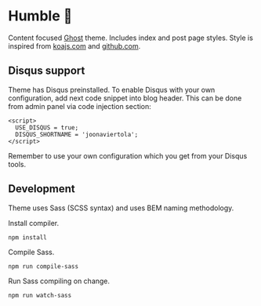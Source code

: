 # Humble :pray:

Content focused [Ghost](https://ghost.org/) theme. Includes index and post page styles. Style is inspired from [koajs.com](http://koajs.com/) and [github.com](https://github.com/).

## Disqus support

Theme has Disqus preinstalled. To enable Disqus with your own configuration, add
next code snippet into blog header. This can be done from admin panel via code injection section:

```
<script>
  USE_DISQUS = true;
  DISQUS_SHORTNAME = 'joonaviertola';
</script>
```

Remember to use your own configuration which you get from your Disqus tools.

## Development

Theme uses Sass (SCSS syntax) and uses BEM naming methodology.

Install compiler.

```
npm install
```

Compile Sass.

```
npm run compile-sass
```

Run Sass compiling on change.
```
npm run watch-sass
```

